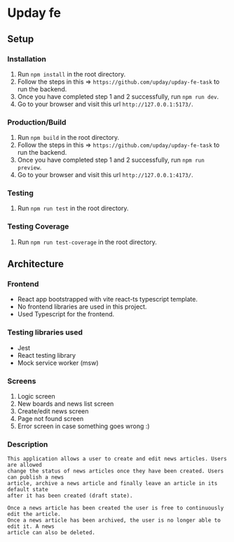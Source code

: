 # Upday fe

## Setup

### Installation

1. Run `npm install` in the root directory.
2. Follow the steps in this => `https://github.com/upday/upday-fe-task` to run the backend.
3. Once you have completed step 1 and 2 successfully, run `npm run dev`.
4. Go to your browser and visit this url `http://127.0.0.1:5173/`.

### Production/Build

1. Run `npm build` in the root directory.
2. Follow the steps in this => `https://github.com/upday/upday-fe-task` to run the backend.
3. Once you have completed step 1 and 2 successfully, run `npm run preview`.
4. Go to your browser and visit this url `http://127.0.0.1:4173/`.

### Testing

1. Run `npm run test` in the root directory.

### Testing Coverage

1. Run `npm run test-coverage` in the root directory.

## Architecture

### Frontend

-   React app bootstrapped with vite react-ts typescript template.
-   No frontend libraries are used in this project.
-   Used Typescript for the frontend.

### Testing libraries used

-   Jest
-   React testing library
-   Mock service worker (msw)

### Screens

1.  Logic screen
2.  New boards and news list screen
3.  Create/edit news screen
4.  Page not found screen
5.  Error screen in case something goes wrong :)

### Description

    This application allows a user to create and edit news articles. Users are allowed
    change the status of news articles once they have been created. Users can publish a news
    article, archive a news article and finally leave an article in its default state
    after it has been created (draft state).

    Once a news article has been created the user is free to continuously edit the article.
    Once a news article has been archived, the user is no longer able to edit it. A news
    article can also be deleted.
